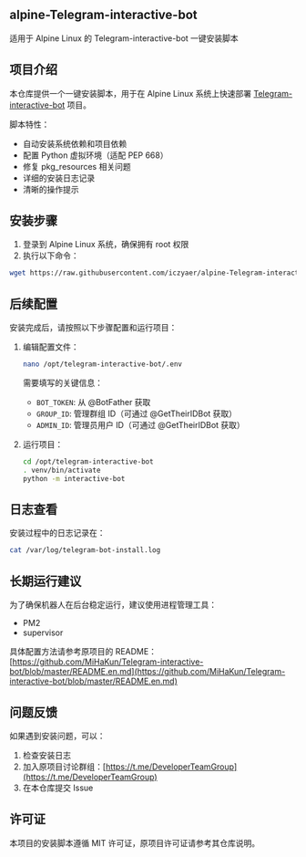 ## alpine-Telegram-interactive-bot

适用于 Alpine Linux 的 Telegram-interactive-bot 一键安装脚本

## 项目介绍

本仓库提供一个一键安装脚本，用于在 Alpine Linux 系统上快速部署 [Telegram-interactive-bot](https://github.com/MiHaKun/Telegram-interactive-bot/) 项目。

脚本特性：
- 自动安装系统依赖和项目依赖
- 配置 Python 虚拟环境（适配 PEP 668）
- 修复 pkg_resources 相关问题
- 详细的安装日志记录
- 清晰的操作提示

## 安装步骤

1. 登录到 Alpine Linux 系统，确保拥有 root 权限
2. 执行以下命令：

```bash
wget https://raw.githubusercontent.com/iczyaer/alpine-Telegram-interactive-bot/main/install.sh && chmod +x install.sh && ./install.sh
```

## 后续配置

安装完成后，请按照以下步骤配置和运行项目：

1. 编辑配置文件：
   ```bash
   nano /opt/telegram-interactive-bot/.env
   ```
   
   需要填写的关键信息：
   - `BOT_TOKEN`: 从 @BotFather 获取
   - `GROUP_ID`: 管理群组 ID（可通过 @GetTheirIDBot 获取）
   - `ADMIN_ID`: 管理员用户 ID（可通过 @GetTheirIDBot 获取）

2. 运行项目：
   ```bash
   cd /opt/telegram-interactive-bot
   . venv/bin/activate
   python -m interactive-bot
   ```

## 日志查看

安装过程中的日志记录在：
```bash
cat /var/log/telegram-bot-install.log
```

## 长期运行建议

为了确保机器人在后台稳定运行，建议使用进程管理工具：

- PM2
- supervisor

具体配置方法请参考原项目的 README：
[https://github.com/MiHaKun/Telegram-interactive-bot/blob/master/README.en.md](https://github.com/MiHaKun/Telegram-interactive-bot/blob/master/README.en.md)

## 问题反馈

如果遇到安装问题，可以：
1. 检查安装日志
2. 加入原项目讨论群组：[https://t.me/DeveloperTeamGroup](https://t.me/DeveloperTeamGroup)
3. 在本仓库提交 Issue

## 许可证

本项目的安装脚本遵循 MIT 许可证，原项目许可证请参考其仓库说明。
